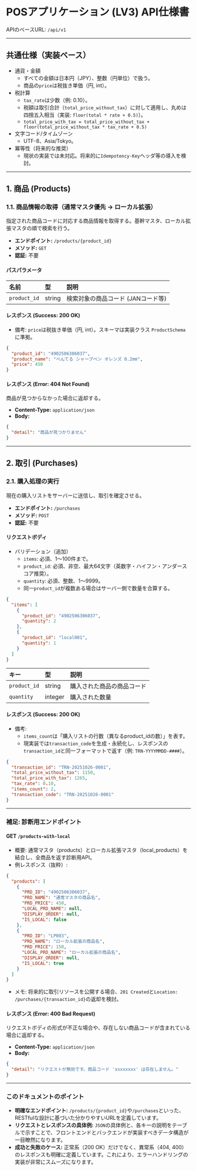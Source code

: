 # POSアプリケーション (LV3) API仕様書

APIのベースURL: `/api/v1`

---

## 共通仕様（実装ベース）

- 通貨・金額
  - すべての金額は日本円（JPY）、整数（円単位）で扱う。
  - 商品の`price`は税抜き単価（円, int）。
- 税計算
  - `tax_rate`は少数（例: 0.10）。
  - 税額は取引合計（`total_price_without_tax`）に対して適用し、丸めは四捨五入相当（実装: `floor(total * rate + 0.5)`）。
  - `total_price_with_tax = total_price_without_tax + floor(total_price_without_tax * tax_rate + 0.5)`
- 文字コード/タイムゾーン
  - UTF-8、Asia/Tokyo。
- 冪等性（将来的な推奨）
  - 現状の実装では未対応。将来的に`Idempotency-Key`ヘッダ等の導入を検討。

---

## 1. 商品 (Products)

### 1.1. 商品情報の取得（通常マスタ優先 → ローカル拡張）

指定された商品コードに対応する商品情報を取得する。基幹マスタ、ローカル拡張マスタの順で検索を行う。

- **エンドポイント:** `/products/{product_id}`
- **メソッド:** `GET`
- **認証:** 不要

#### パスパラメータ

| 名前           | 型     | 説明                             |
| :------------- | :----- | :------------------------------- |
| `product_id` | string | 検索対象の商品コード (JANコード等) |

#### レスポンス (Success: 200 OK)

- 備考: `price`は税抜き単価（円, int）。スキーマは実装クラス `ProductSchema` に準拠。

```json
{
  "product_id": "4902506306037",
  "product_name": "ぺんてる シャープペン オレンズ 0.2mm",
  "price": 450
}
```

#### レスポンス (Error: 404 Not Found)

商品が見つからなかった場合に返却する。

- **Content-Type:** `application/json`
- **Body:**

```json
{
  "detail": "商品が見つかりません"
}
```

---

## 2. 取引 (Purchases)

### 2.1. 購入処理の実行

現在の購入リストをサーバーに送信し、取引を確定させる。

- **エンドポイント:** `/purchases`
- **メソッド:** `POST`
- **認証:** 不要

#### リクエストボディ

- バリデーション（追加）
  - `items`: 必須、1〜100件まで。
  - `product_id`: 必須、非空、最大64文字（英数字・ハイフン・アンダースコア推奨）。
  - `quantity`: 必須、整数、1〜9999。
  - 同一`product_id`が複数ある場合はサーバー側で数量を合算する。

```json
{
  "items": [
    {
      "product_id": "4902506306037",
      "quantity": 2
    },
    {
      "product_id": "local001",
      "quantity": 1
    }
  ]
}
```

| キー           | 型      | 説明                                                                     |
| :------------- | :------ | :----------------------------------------------------------------------- |
| `product_id` | string  | 購入された商品の商品コード                                               |
| `quantity`     | integer | 購入された数量                                                           |

#### レスポンス (Success: 200 OK)

- 備考:
  - `items_count`は「購入リストの行数（異なるproduct_idの数）」を表す。
  - 現実装では`transaction_code`を生成・永続化し、レスポンスの`transaction_id`と同一フォーマットで返す（例: `TRN-YYYYMMDD-####`）。

```json
{
  "transaction_id": "TRN-20251026-0001",
  "total_price_without_tax": 1150,
  "total_price_with_tax": 1265,
  "tax_rate": 0.10,
  "items_count": 2,
  "transaction_code": "TRN-20251026-0001"
}
```

---

### 補足: 診断用エンドポイント

#### GET `/products-with-local`

- 概要: 通常マスタ（products）とローカル拡張マスタ（local_products）を結合し、全商品を返す診断用API。
- 例レスポンス（抜粋）:

```json
{
  "products": [
    {
      "PRD_ID": "4902506306037",
      "PRD_NAME": "通常マスタの商品名",
      "PRD_PRICE": 450,
      "LOCAL_PRD_NAME": null,
      "DISPLAY_ORDER": null,
      "IS_LOCAL": false
    },
    {
      "PRD_ID": "LP003",
      "PRD_NAME": "ローカル拡張の商品名",
      "PRD_PRICE": 150,
      "LOCAL_PRD_NAME": "ローカル拡張の商品名",
      "DISPLAY_ORDER": null,
      "IS_LOCAL": true
    }
  ]
}
```

- メモ: 将来的に取引リソースを公開する場合、`201 Created`と`Location: /purchases/{transaction_id}`の返却を検討。

#### レスポンス (Error: 400 Bad Request)

リクエストボディの形式が不正な場合や、存在しない商品コードが含まれている場合に返却する。

- **Content-Type:** `application/json`
- **Body:**

```json
{
  "detail": "リクエストが無効です。商品コード 'xxxxxxxx' は存在しません。"
}
```

---

### このドキュメントのポイント

- **明確なエンドポイント:** `/products/{product_id}`や`/purchases`といった、RESTfulな設計に基づいた分かりやすいURLを定義しています。
- **リクエストとレスポンスの具体例:** `JSON`の具体例と、各キーの説明をテーブルで示すことで、フロントエンドとバックエンドが実装すべきデータ構造が一目瞭然になります。
- **成功と失敗のケース:** 正常系（200 OK）だけでなく、異常系（404, 400）のレスポンスも明確に定義しています。これにより、エラーハンドリングの実装が非常にスムーズになります。
